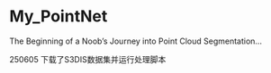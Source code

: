 # My_PointNet
The Beginning of a Noob’s Journey into Point Cloud Segmentation…

250605 下载了S3DIS数据集并运行处理脚本
